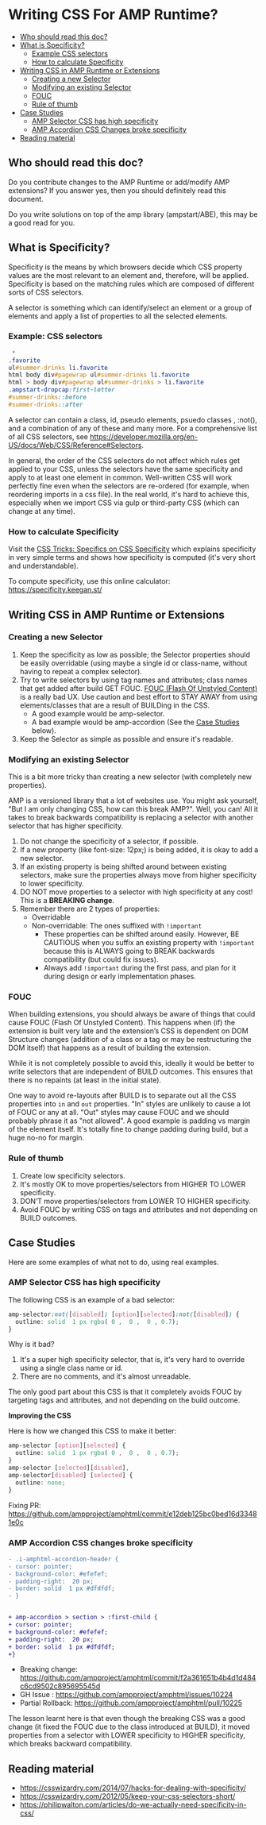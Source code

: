 # Writing CSS For AMP Runtime?

- [Who should read this doc?](#who-should-read-this-doc)
- [What is Specificity?](#what-is-specificity)
  - [Example CSS selectors](#example-css-selectors)
  - [How to calculate Specificity](#how-to-calculate-specificity)
- [Writing CSS in AMP Runtime or Extensions](#writing-css-in-amp-runtime-or-extensions)
  - [Creating a new Selector](#creating-a-new-selector)
  - [Modifying an existing Selector](#modifying-an-existing-selector)
  - [FOUC](#fouc)
  - [Rule of thumb](#rule-of-thumb)
- [Case Studies](#case-studies)
  - [AMP Selector CSS has high specificity](#amp-selector-css-has-high-specificity)
  - [AMP Accordion CSS Changes broke specificity](#amp-accordion-css-changes-broke-specificity)
- [Reading material](#reading-material)

## Who should read this doc?

Do you contribute changes to the AMP Runtime or add/modify AMP extensions? If you answer yes, then you should definitely read this document.

Do you write solutions on top of the amp library (ampstart/ABE), this may be a good read for
you.

## What is Specificity?

Specificity is the means by which browsers decide which CSS property values are the most
relevant to an element and, therefore, will be applied. Specificity is based on the matching rules
which are composed of different sorts of CSS selectors.

A selector is something which can identify/select an element or a group of elements and apply a
list of properties to all the selected elements.

### Example: CSS selectors

```css
 *
.favorite
ul#summer-drinks li.favorite
html body div#pagewrap ul#summer-drinks li.favorite
html > body div#pagewrap ul#summer-drinks > li.favorite
.ampstart-dropcap:first-letter
#summer-drinks::before
#summer-drinks::after
```

A selector can contain a class, id, pseudo elements, psuedo classes , :not(), and a combination
of any of these and many more. For a comprehensive list of all CSS selectors, see https://developer.mozilla.org/en-US/docs/Web/CSS/Reference#Selectors.

In general, the order of the CSS selectors do not affect which rules get applied to your CSS,
unless the selectors have the same specificity and apply to at least one element in common.
Well-written CSS will work perfectly fine even when the selectors are re-ordered (for example, when reordering imports in a css file). In the real world, it's hard to achieve this, especially
when we import CSS via gulp or third-party CSS (which can change at any time).

### How to calculate Specificity

Visit the [CSS Tricks: Specifics on CSS Specificity](https://css-tricks.com/specifics-on-css-specificity/) which explains specificity in very simple terms and shows how specificity is computed (it's very short and understandable).

To compute specificity, use this online calculator: https://specificity.keegan.st/

## Writing CSS in AMP Runtime or Extensions

### Creating a new Selector

1. Keep the specificity as low as possible; the Selector properties should be easily
   overridable (using maybe a single id or class-name, without having to repeat a complex
   selector).
2. Try to write selectors by using tag names and attributes; class names that get added after
   build GET FOUC. [FOUC (Flash Of Unstyled Content)](#fouc) is a really bad UX. Use caution
   and best effort to STAY AWAY from using elements/classes that are a result of
   BUILDing in the CSS.
   - A good example would be amp-selector.
   - A bad example would be amp-accordion (See the [Case Studies](#case-studies) below).
3. Keep the Selector as simple as possible and ensure it's readable.

### Modifying an existing Selector

This is a bit more tricky than creating a new selector (with completely new properties).

AMP is a versioned library that a lot of websites use. You might ask yourself, "But I am only changing CSS, how can
this break AMP?". Well, you can! All it takes to break backwards compatibility is replacing a selector with another
selector that has higher specificity.

1. Do not change the specificity of a selector, if possible.
2. If a new property (like font-size: 12px;) is being added, it is okay to add a new selector.
3. If an existing property is being shifted around between existing selectors, make sure the
   properties always move from higher specificity to lower specificity.
4. DO NOT move properties to a selector with high specificity at any cost! This is a
   **BREAKING change**.
5. Remember there are 2 types of properties:
   - Overridable
   - Non-overridable: The ones suffixed with `!important`
     - These properties can be shifted around easily. However, BE CAUTIOUS
       when you suffix an existing property with `!important` because this is ALWAYS
       going to BREAK backwards compatibility (but could fix issues).
     - Always add `!important` during the first pass, and plan for it during design or
       early implementation phases.

### FOUC

When building extensions, you should always be aware of things that could cause FOUC (Flash Of Unstyled
Content). This happens when (if) the extension is built very late and the extension’s CSS is
dependent on DOM Structure changes (addition of a class or a tag or may be restructuring the
DOM itself) that happens as a result of building the extension.

While it is not completely possible to avoid this, ideally it would be better to write selectors that
are independent of BUILD outcomes. This ensures that there is no repaints (at least in the initial
state).

One way to avoid re-layouts after BUILD is to separate out all the CSS properties into `in` and
`out` properties. "In" styles are unlikely to cause a lot of FOUC or any at all. "Out" styles may cause FOUC and
we should probably phrase it as "not allowed". A good example is padding vs margin of the
element itself. It's totally fine to change padding during build, but a huge no-no for margin.

### Rule of thumb

1. Create low specificity selectors.
2. It's mostly OK to move properties/selectors from HIGHER TO LOWER specificity.
3. DON’T move properties/selectors from LOWER TO HIGHER specificity.
4. Avoid FOUC by writing CSS on tags and attributes and not depending on BUILD
   outcomes.

## Case Studies

Here are some examples of what not to do, using real examples.

### AMP Selector CSS has high specificity

The following CSS is an example of a bad selector:

```css
amp-selector​:not​([​disabled​]) [​option​][​selected​]​:not​([​disabled​]) {
  ​outline​: ​solid​ ​ 1 ​px​ ​rgba​(​ 0 ​, ​ 0 ​, ​ 0 ​, ​0.7​);
}
```

Why is it bad?

1. It's a super high specificity selector, that is, it's very hard to override using a single class name or id.
2. There are no comments, and it's almost unreadable.

The only good part about this CSS is that it completely avoids FOUC by targeting tags and attributes, and
not depending on the build outcome.

**Improving the CSS**

Here is how we changed this CSS to make it better:

```css
amp-selector​ [​option​][​selected​] {
  ​outline​: ​solid​ ​ 1 ​px​ ​rgba​(​ 0 ​, ​ 0 ​, ​ 0 ​, ​0.7​);
}
amp-selector​ [​selected​][​disabled​],
amp-selector​[​disabled​] [​selected​] {
  ​outline​: ​none​;
}
```

Fixing PR: https://github.com/ampproject/amphtml/commit/e12deb125bc0bed16d33481e0c

### AMP Accordion CSS changes broke specificity

```diff
- .i-amphtml-accordion-header​ {
- ​cursor​: ​pointer​;
- ​background-color​: ​#efefef​;
- ​padding-right​: ​ 20 ​px​;
- ​border​: ​solid​ ​ 1 ​px​ ​#dfdfdf​;
- }


+ amp-accordion​ ​>​ ​section​ ​>​ ​:first-child​ {
+ ​cursor​: ​pointer​;
+ ​background-color​: ​#efefef​;
+ ​padding-right​: ​ 20 ​px​;
+ ​border​: ​solid​ ​ 1 ​px​ ​#dfdfdf​;
+}
```

- Breaking change: https://github.com/ampproject/amphtml/commit/f2a361651b4b4d1d484c6cd9502c895695545d
- GH Issue : https://github.com/ampproject/amphtml/issues/10224
- Partial Rollback: https://github.com/ampproject/amphtml/pull/10225

The lesson learnt here is that even though the breaking CSS was a good change (it fixed the FOUC
due to the class introduced at BUILD), it moved properties from a selector with LOWER
specificity to HIGHER specificity, which breaks backward compatibility.

## Reading material

- https://csswizardry.com/2014/07/hacks-for-dealing-with-specificity/
- https://csswizardry.com/2012/05/keep-your-css-selectors-short/
- https://philipwalton.com/articles/do-we-actually-need-specificity-in-css/
